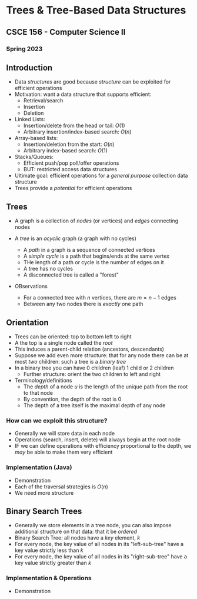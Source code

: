 
# Trees & Tree-Based Data Structures
## CSCE 156 - Computer Science II
### Spring 2023

## Introduction

* Data *structures* are good because *structure* can be exploited for efficient operations
* Motivation: want a data structure that supports efficient:
  * Retrieval/search
  * Insertion
  * Deletion
* Linked Lists:
  * Insertion/delete from the head or tail: $O(1)$
  * Arbitrary insertion/index-based search: $O(n)$
* Array-based lists:
  * Insertion/deletion from the start: $O(n)$
  * Arbitrary index-based search: $O(1)$
* Stacks/Queues:
  * Efficient push/pop poll/offer operations
  * BUT: restricted access data structures
* Ultimate goal: efficient operations for a *general purpose* collection data structure
* Trees provide a *potential* for efficient operations

## Trees

* A graph is a collection of *nodes* (or vertices) and *edges* connecting nodes
* A *tree* is an *acyclic* graph (a graph with no cycles)
  * A *path* in a graph is a sequence of connected vertices
  * A *simple cycle* is a path that begins/ends at the same vertex
  * THe length of a path or cycle is the number of edges on it
  * A tree has no cycles
  * A disconnected tree is called a "forest"

* OBservations
  * For a connected tree with $n$ vertices, there are $m = n-1$ edges
  * Between any two nodes there is *exactly* one path

## Orientation

* Trees can be oriented: top to bottom left to right
* A the top is a single node called the *root*
* This induces a parent-child relation (ancestors, descendants)
* Suppose we add even more structure: that for any node there can be at most *two* children: such a tree is a *binary tree*
* In a binary tree you can have 0 children (leaf) 1 child or 2 children
  * Further structure: orient the two children to left and right
* Terminology/definitions
  * The *depth* of a node $u$ is the length of the unique path from the root to that node
  * By convention, the depth of the root is 0
  * The depth of a tree itself is the maximal depth of any node

### How can we exploit this structure?

* Generally we will store data in each node
* Operations (search, insert, delete) will always begin at the root node
* IF we can define operations with efficiency proportional to the depth, we *may* be able to make them very efficient

### Implementation (Java)

* Demonstration
* Each of the traversal strategies is $O(n)$
* We need more structure

## Binary Search Trees

* Generally we store elements in a tree node, you can also impose additional structure on that data: that it be *ordered*
* Binary Search Tree: all nodes have a *key* element, $k$
* For every node, the key value of all nodes in its "left-sub-tree" have a key value strictly less than $k$
* For every node, the key value of all nodes in its "right-sub-tree" have a key value strictly greater than $k$

### Implementation & Operations

* Demonstration


```text















```
